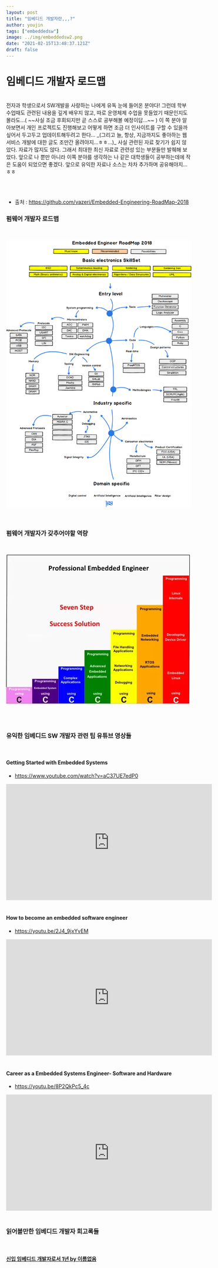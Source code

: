 ```yaml
---
layout: post
title: "임베디드 개발자란,,,?"
author: youjin
tags: ["embeddedsw"]
image: ../img/embeddedsw2.png
date: "2021-02-15T13:48:37.121Z"
draft: false
---
```

# 임베디드 개발자 로드맵


<br>
전자과 학생으로서 SW개발을 사랑하는 나에게 유독 눈에 들어온 분야다! 그런데 학부 수업때도 관련된 내용을 깊게 배우지 않고, 따로 운영체제 수업을 못들었기 때문인지도 몰라도...( ~~사실 조금 후회되지만 곧 스스로 공부해볼 예정이답...~~ ) 이 쪽 분야 알아보면서 개인 프로젝트도 진행해보고 어떻게 하면 조금 더 인사이트를 구할 수 있을까 싶어서 두고두고 업데이트해두려고 한다... _(그리고 늘, 항상, 지금까지도 좋아하는 웹 서비스 개발에 대한 글도 조만간 올려야지...ㅎㅎ...)_  사실 관련된 자료 찾기가 쉽지 않았다. 자료가 많지도 않다. 그래서 최대한 최신 자료로 관련성 있는 부분들만 발췌해 보았다. 앞으로 나 뿐만 아니라 이쪽 분야를 생각하는 나 같은 대학생들이 공부하는데에 작은 도움이 되었으면 좋겠다. 앞으로 유익한 자료나 소스는 차차 추가하며 공유해야지...ㅎㅎ

<br><br>


- 출처 : https://github.com/vazeri/Embedded-Engineering-RoadMap-2018

### 펌웨어 개발자 로드맵
<br>

![2.png](./2.png)

<br>

### 펌웨어 개발자가 갖추어야할 역량
<br>

![1.png](./1.png)

<br><br>
### 유익한 임베디드 SW 개발자 관련 팁 유튜브 영상들
<br>

#### Getting Started with Embedded Systems
- https://www.youtube.com/watch?v=aC37UE7edP0
<iframe width="560" height="315" src="https://www.youtube.com/embed/aC37UE7edP0" frameborder="0" allow="accelerometer; autoplay; clipboard-write; encrypted-media; gyroscope; picture-in-picture" allowfullscreen></iframe>
<br><br>

#### How to become an embedded software engineer
- https://youtu.be/2J4_9jxYvEM
<iframe width="560" height="315" src="https://www.youtube.com/embed/2J4_9jxYvEM" frameborder="0" allow="accelerometer; autoplay; clipboard-write; encrypted-media; gyroscope; picture-in-picture" allowfullscreen></iframe>
<br><br>

#### Career as a Embedded Systems Engineer- Software and Hardware
- https://youtu.be/8P2QkPc5_4c
<iframe width="560" height="315" src="https://www.youtube.com/embed/8P2QkPc5_4c" frameborder="0" allow="accelerometer; autoplay; clipboard-write; encrypted-media; gyroscope; picture-in-picture" allowfullscreen></iframe>
<br><br>


### 읽어볼만한 임베디드 개발자 회고록들
<br>

#### [신입 임베디드 개발자로서 1년 by 이름없음](https://medium.com/@noname2513/%EC%8B%A0%EC%9E%85-%EC%9E%84%EB%B2%A0%EB%94%94%EB%93%9C-%EA%B0%9C%EB%B0%9C%EC%9E%90%EB%A1%9C%EC%84%9C-1%EB%85%84-238ce9c3b45c)

<br><br>
